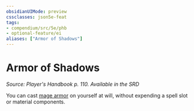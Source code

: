 ```yaml
---
obsidianUIMode: preview
cssclasses: json5e-feat
tags:
- compendium/src/5e/phb
- optional-feature/ei
aliases: ["Armor of Shadows"]
---
```

# Armor of Shadows
*Source: Player's Handbook p. 110. Available in the <span title='Systems Reference Document (5.1)'>SRD</span>*  

You can cast [mage armor](2-Mechanics/CLI/spells/mage-armor.md) on yourself at will, without expending a spell slot or material components.